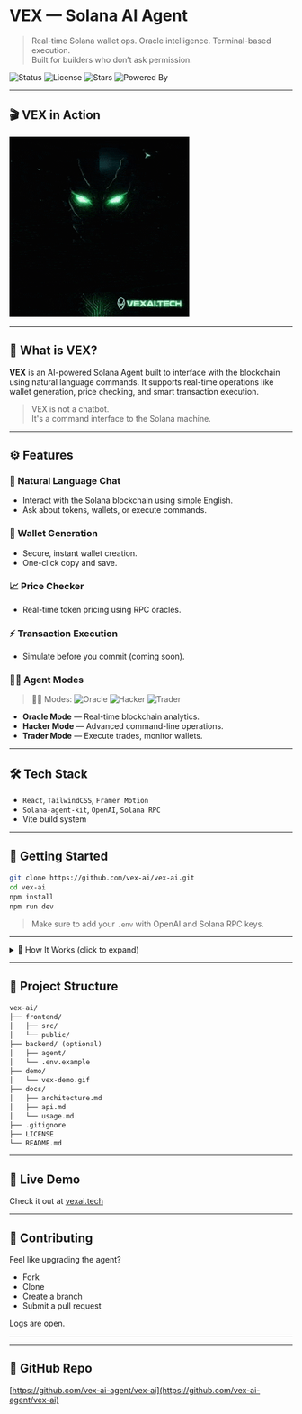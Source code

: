 # VEX — Solana AI Agent

> Real-time Solana wallet ops. Oracle intelligence. Terminal-based execution.  
> Built for builders who don’t ask permission.

![Status](https://img.shields.io/badge/status-active-brightgreen)
![License](https://img.shields.io/github/license/vex-ai/vex-ai)
![Stars](https://img.shields.io/github/stars/vex-ai/vex-ai?style=social)
![Powered By](https://img.shields.io/badge/powered%20by-OpenAI-ff69b4)

---

## 🎬 VEX in Action

![VEX Demo](vex-demo.gif)


---

## 🧠 What is VEX?

**VEX** is an AI-powered Solana Agent built to interface with the blockchain using natural language commands. It supports real-time operations like wallet generation, price checking, and smart transaction execution.

> VEX is not a chatbot.  
> It's a command interface to the Solana machine.

---

## ⚙️ Features

### 💬 Natural Language Chat
- Interact with the Solana blockchain using simple English.
- Ask about tokens, wallets, or execute commands.

### 🔐 Wallet Generation
- Secure, instant wallet creation.
- One-click copy and save.

### 📈 Price Checker
- Real-time token pricing using RPC oracles.

### ⚡ Transaction Execution
- Simulate before you commit (coming soon).

### 🧙‍♂️ Agent Modes
> 🧙‍♂️ Modes: ![Oracle](https://img.shields.io/badge/Oracle-active-blue) ![Hacker](https://img.shields.io/badge/Hacker-beta-purple) ![Trader](https://img.shields.io/badge/Trader-soon-yellow)

- **Oracle Mode** — Real-time blockchain analytics.
- **Hacker Mode** — Advanced command-line operations.
- **Trader Mode** — Execute trades, monitor wallets.

---

## 🛠️ Tech Stack

- `React`, `TailwindCSS`, `Framer Motion`
- `Solana-agent-kit`, `OpenAI`, `Solana RPC`
- Vite build system

---

## 🚀 Getting Started

```bash
git clone https://github.com/vex-ai/vex-ai.git
cd vex-ai
npm install
npm run dev
```

> Make sure to add your `.env` with OpenAI and Solana RPC keys.

---

<details>
<summary>🧠 How It Works (click to expand)</summary>

VEX parses your natural language input using OpenAI, then matches it to blockchain operations through the Solana Agent Kit SDK. It can generate wallets, check token prices, and initiate transactions — all via a terminal-style AI chat.

</details>

---

## 🧪 Project Structure

```
vex-ai/
├── frontend/
│   ├── src/
│   └── public/
├── backend/ (optional)
│   ├── agent/
│   └── .env.example
├── demo/
│   └── vex-demo.gif
├── docs/
│   ├── architecture.md
│   ├── api.md
│   └── usage.md
├── .gitignore
├── LICENSE
└── README.md
```

---

## 📡 Live Demo

Check it out at [vexai.tech](https://vexai.tech)

---

## 🤝 Contributing

Feel like upgrading the agent?
- Fork
- Clone
- Create a branch
- Submit a pull request

Logs are open.

---
---

## 🔗 GitHub Repo

[https://github.com/vex-ai-agent/vex-ai](https://github.com/vex-ai-agent/vex-ai)
